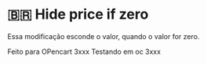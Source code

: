 # 🇧🇷 Hide price if zero
 Essa modificação esconde o valor, quando o valor for zero.
 
 Feito para OPencart 3xxx
 Testando em oc 3xxx
